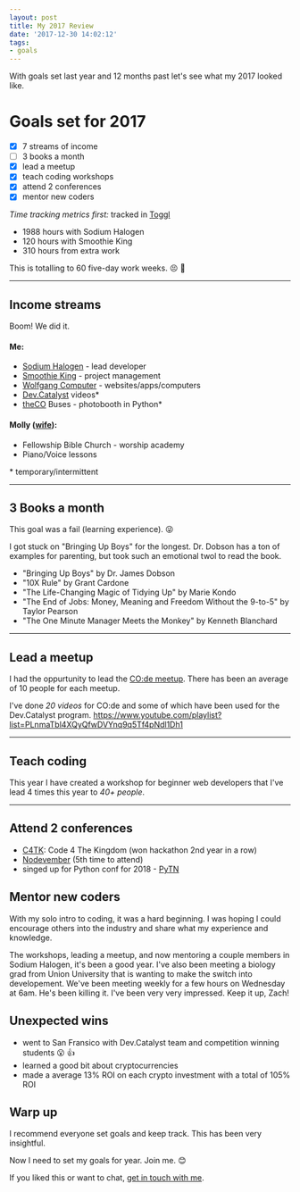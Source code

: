 ```yaml
---
layout: post
title: My 2017 Review
date: '2017-12-30 14:02:12'
tags:
- goals
---
```


With goals set last year and 12 months past let's see what my 2017 looked like.

# Goals set for 2017

+ [X] 7 streams of income
+ [ ] 3 books a month
+ [X] lead a meetup
+ [X] teach coding workshops
+ [X] attend 2 conferences
+ [X] mentor new coders

*Time tracking metrics first:*
tracked in [Toggl](https://toggl.com/)

+ 1988 hours with Sodium Halogen
+ 120 hours with Smoothie King
+ 310 hours from extra work

This is totalling to 60 five-day work weeks. 😣 🤑

-----

## Income streams

Boom! We did it.

#### Me:

+ [Sodium Halogen](http://sodiumhalogen.com) - lead developer
+ [Smoothie King](http://smoothieking.com) - project management
+ [Wolfgang Computer](http://wolfgangcomputer.com) - websites/apps/computers
+ [Dev.Catalyst](https://www.attheco.com/devcatalyst) videos\*
+ [theCO](attheco.com) Buses - photobooth in Python\*

#### Molly ([wife](https://twitter.com/MissMollyAnn)):

+ Fellowship Bible Church - worship academy
+ Piano/Voice lessons

\* temporary/intermittent

-----

## 3 Books a month

This goal was a fail (learning experience). 😜

I got stuck on "Bringing Up Boys" for the longest. Dr. Dobson has a ton of examples for parenting, but took such an emotional twol to read the book.

+ "Bringing Up Boys" by Dr. James Dobson
+ "10X Rule" by Grant Cardone
+ "The Life-Changing Magic of Tidying Up" by Marie Kondo
+ "The End of Jobs: Money, Meaning and Freedom Without the 9-to-5" by Taylor Pearson
+ "The One Minute Manager Meets the Monkey" by Kenneth Blanchard

-----

## Lead a meetup

I had the oppurtunity to lead the [CO:de meetup](http://code.attheco.com). There has been an average of 10 people for each meetup.

I've done *20 videos* for CO:de and some of which have been used for the Dev.Catalyst program.
https://www.youtube.com/playlist?list=PLnmaTbl4XQyQfwDVYnq9q5Tf4pNdl1Dh1

-----

## Teach coding

This year I have created a workshop for beginner web developers that I've lead 4 times this year to *40+ people*.

-----

## Attend 2 conferences

+ [C4TK](http://codeforthekingdom.org/): Code 4 The Kingdom (won hackathon 2nd year in a row)
+ [Nodevember](http://nodevember.org/) (5th time to attend)
+ singed up for Python conf for 2018 - [PyTN](https://www.pytennessee.org/)

## Mentor new coders

With my solo intro to coding, it was a hard beginning. I was hoping I could encourage others into the industry and share what my experience and knowledge.

The workshops, leading a meetup, and now mentoring a couple members in Sodium Halogen, it's been a good year. I've also been meeting a biology grad from Union University that is wanting to make the switch into developement. We've been meeting weekly for a few hours on Wednesday at 6am. He's been killing it. I've been very very impressed. Keep it up, Zach!

## Unexpected wins

+ went to San Fransico with Dev.Catalyst team and competition winning students 😮 👍
+ learned a good bit about cryptocurrencies
+ made a average 13% ROI on each crypto investment with a total of 105% ROI

## Warp up

I recommend everyone set goals and keep track. This has been very insightful.

Now I need to set my goals for year. Join me. 😊

If you liked this or want to chat, [get in touch with me](https://twitter.com/Chance_Smith).